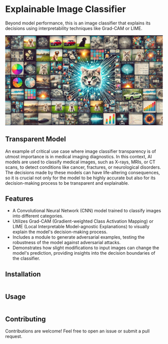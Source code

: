 # Explainable Image Classifier
Beyond model performance, this is an image classifier that explains its decisions using interpretability techniques like Grad-CAM or LIME.

![Alt text](docs/image_classifier.png)

## Transparent Model
An example of critical use case where image classifier transparency is of utmost importance is in medical imaging diagnostics. In this context, AI models are used to classify medical images, such as X-rays, MRIs, or CT scans, to detect conditions like cancer, fractures, or neurological disorders. The decisions made by these models can have life-altering consequences, so it is crucial not only for the model to be highly accurate but also for its decision-making process to be transparent and explainable.

## Features
- A Convolutional Neural Network (CNN) model trained to classify images into different categories.
- Utilizes Grad-CAM (Gradient-weighted Class Activation Mapping) or LIME (Local Interpretable Model-agnostic Explanations) to visually explain the model's decision-making process.
- Includes a module to generate adversarial examples, testing the robustness of the model against adversarial attacks.
- Demonstrates how slight modifications to input images can change the model's prediction, providing insights into the decision boundaries of the classifier.

## Installation
```

```

## Usage
```

```

## Contributing
Contributions are welcome! Feel free to open an issue or submit a pull request.
